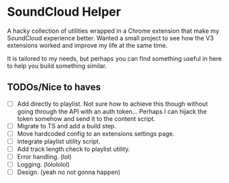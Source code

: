 # SoundCloud Helper

A hacky collection of utilities wrapped in a Chrome extension that make my SoundCloud experience better. Wanted a small project to see how the V3 extensions worked and improve my life at the same time.

It is tailored to my needs, but perhaps you can find something useful in here to help you build something similar.

## TODOs/Nice to haves
- [ ] Add directly to playlist. Not sure how to achieve this though without going through the API with an auth token... Perhaps I can hijack the token somehow and send it to the content script.
- [ ] Migrate to TS and add a build step.
- [ ] Move hardcoded config to an extensions settings page.
- [ ] Integrate playlist utility script.
- [ ] Add track length check to playlist utility.
- [ ] Error handling. (lol)
- [ ] Logging. (lolololol)
- [ ] Design. (yeah no not gonna happen)
